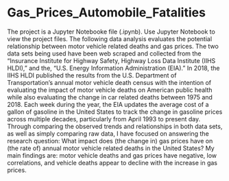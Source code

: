 # Gas_Prices_Automobile_Fatalities
The project is a Jupyter Notebooke file (.ipynb). Use Jupyter Notebook to view the project files. 
The following data analysis evaluates the potential relationship between motor vehicle related deaths and gas prices. The two data sets being used have been web scraped and collected from the “Insurance Institute for Highway Safety, Highway Loss Data Institute (IIHS HLDI),”  and the, “U.S. Energy Information Administration (EIA).” In 2018, the IIHS HLDI published the results from the U.S. Department of Transportation’s annual motor vehicle death census with the intention of evaluating the impact of motor vehicle deaths on American public health while also evaluating the change in car related deaths between 1975 and 2018. Each week during the year, the EIA updates the average cost of a gallon of gasoline in the United States to track the change in gasoline prices across multiple decades, particularly from April 1993 to present day. Through comparing the observed trends and relationships in both data sets, as well as simply comparing raw data, I have focused on answering the research question: What impact does (the change in) gas prices have on (the rate of) annual motor vehicle related deaths in the United States? My main findings are: motor vehicle deaths and gas prices have negative, low correlations, and vehicle deaths appear to decline with the increase in gas prices. 
